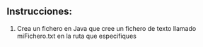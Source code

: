 ## Instrucciones:

1. Crea un fichero en Java que cree un fichero de texto llamado miFichero.txt en la ruta que especifiques
         